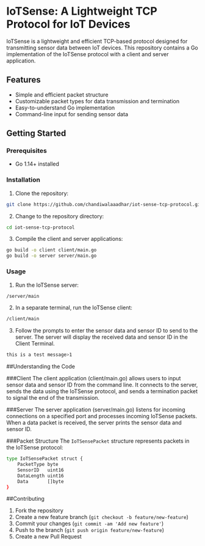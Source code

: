 # IoTSense: A Lightweight TCP Protocol for IoT Devices

IoTSense is a lightweight and efficient TCP-based protocol designed for transmitting sensor data between IoT devices. This repository contains a Go implementation of the IoTSense protocol with a client and server application.

## Features

- Simple and efficient packet structure
- Customizable packet types for data transmission and termination
- Easy-to-understand Go implementation
- Command-line input for sending sensor data

## Getting Started

### Prerequisites

- Go 1.14+ installed

### Installation

1. Clone the repository:

```bash
git clone https://github.com/chandiwalaaadhar/iot-sense-tcp-protocol.git
```

2. Change to the repository directory:

```bash
cd iot-sense-tcp-protocol
```

3. Compile the client and server applications:
```bash
go build -o client client/main.go
go build -o server server/main.go
```

### Usage

1. Run the IoTSense server:

```bash
/server/main 
```

2. In a separate terminal, run the IoTSense client:

```bash
/client/main 
```

3. Follow the prompts to enter the sensor data and sensor ID to send to the server. The server will display the received data and sensor ID in the Client Terminal.

```bash
this is a test message>1
```

##Understanding the Code

###Client
The client application (client/main.go) allows users to input sensor data and sensor ID from the command line. It connects to the server, sends the data using the IoTSense protocol, and sends a termination packet to signal the end of the transmission.

###Server
The server application (server/main.go) listens for incoming connections on a specified port and processes incoming IoTSense packets. When a data packet is received, the server prints the sensor data and sensor ID.

###Packet Structure
The `IoTSensePacket` structure represents packets in the IoTSense protocol:

```bash
type IoTSensePacket struct {
	PacketType byte
	SensorID   uint16
	DataLength uint16
	Data       []byte
}
```

##Contributing
1. Fork the repository
2. Create a new feature branch (`git checkout -b feature/new-feature`)
3. Commit your changes (`git commit -am 'Add new feature'`)
4. Push to the branch (`git push origin feature/new-feature`)
5. Create a new Pull Request

